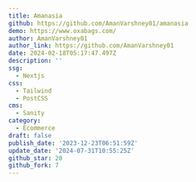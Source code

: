 ```yaml
---
title: Amanasia
github: https://github.com/AmanVarshney01/amanasia
demo: https://www.oxabags.com/
author: AmanVarshney01
author_link: https://github.com/AmanVarshney01
date: 2024-02-18T05:17:47.497Z
description: ''
ssg:
  - Nextjs
css:
  - Tailwind
  - PostCSS
cms:
  - Sanity
category:
  - Ecommerce
draft: false
publish_date: '2023-12-23T06:51:59Z'
update_date: '2024-07-31T10:55:25Z'
github_star: 20
github_fork: 7
---
```


